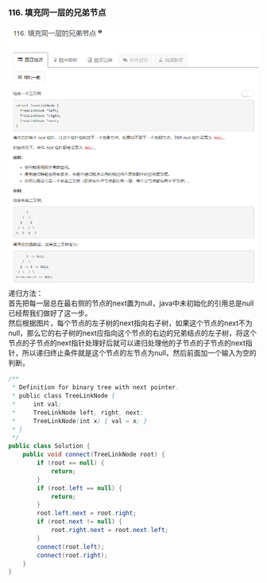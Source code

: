 ### 116. 填充同一层的兄弟节点
![](../imgs/2018-09-22_214602.png)   
递归方法：  
首先把每一层总在最右侧的节点的next置为null，java中未初始化的引用总是null已经帮我们做好了这一步。   
然后根据图片，每个节点的左子树的next指向右子树，如果这个节点的next不为null，那么它的右子树的next应指向这个节点的右边的兄弟结点的左子树，将这个节点的子节点的next指针处理好后就可以递归处理他的子节点的子节点的next指针，所以递归终止条件就是这个节点的左节点为null，然后前面加一个输入为空的判断。
```java
/**
 * Definition for binary tree with next pointer.
 * public class TreeLinkNode {
 *     int val;
 *     TreeLinkNode left, right, next;
 *     TreeLinkNode(int x) { val = x; }
 * }
 */
public class Solution {
    public void connect(TreeLinkNode root) {
        if (root == null) {
            return;
        }
        if (root.left == null) {
            return;
        }
        root.left.next = root.right;
        if (root.next != null) {
            root.right.next = root.next.left;
        }
        connect(root.left);
        connect(root.right);
    }
}
```